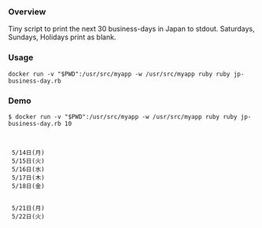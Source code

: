 ### Overview

Tiny script to print the next 30 business-days in Japan to stdout. 
Saturdays, Sundays, Holidays print as blank.


### Usage

```
docker run -v "$PWD":/usr/src/myapp -w /usr/src/myapp ruby ruby jp-business-day.rb
```


### Demo

```
$ docker run -v "$PWD":/usr/src/myapp -w /usr/src/myapp ruby ruby jp-business-day.rb 10



 5/14日(月)
 5/15日(火)
 5/16日(水)
 5/17日(木)
 5/18日(金)


 5/21日(月)
 5/22日(火)
```